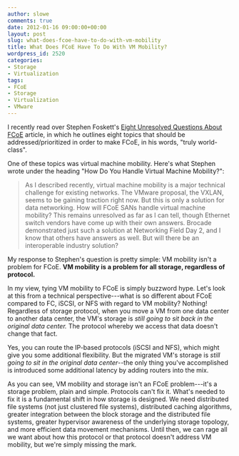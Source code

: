 ```yaml
---
author: slowe
comments: true
date: 2012-01-16 09:00:00+00:00
layout: post
slug: what-does-fcoe-have-to-do-with-vm-mobility
title: What Does FCoE Have To Do With VM Mobility?
wordpress_id: 2520
categories:
- Storage
- Virtualization
tags:
- FCoE
- Storage
- Virtualization
- VMware
---
```


I recently read over Stephen Foskett's [Eight Unresolved Questions About FCoE](http://blog.fosketts.net/2012/01/05/unresolved-questions-fcoe/) article, in which he outlines eight topics that should be addressed/prioritized in order to make FCoE, in his words, "truly world-class".

One of these topics was virtual machine mobility. Here's what Stephen wrote under the heading "How Do You Handle Virtual Machine Mobility?":

>As I described recently, virtual machine mobility is a major technical challenge for existing networks. The VMware proposal, the VXLAN, seems to be gaining traction right now. But this is only a solution for data networking. How will FCoE SANs handle virtual machine mobility? This remains unresolved as far as I can tell, though Ethernet switch vendors have come up with their own answers. Brocade demonstrated just such a solution at Networking Field Day 2, and I know that others have answers as well. But will there be an interoperable industry solution?

My response to Stephen's question is pretty simple: VM mobility isn't a problem for FCoE. **VM mobility is a problem for all storage, regardless of protocol.**

In my view, tying VM mobility to FCoE is simply buzzword hype. Let's look at this from a technical perspective---what is so different about FCoE compared to FC, iSCSI, or NFS with regard to VM mobility? Nothing! Regardless of storage protocol, when you move a VM from one data center to another data center, the VM's storage is _still going to sit back in the original data center._ The protocol whereby we access that data doesn't change that fact.

Yes, you can route the IP-based protocols (iSCSI and NFS), which might give you some additional flexibility. But the migrated VM's storage is _still going to sit in the original data center_--the only thing you've accomplished is introduced some additional latency by adding routers into the mix.

As you can see, VM mobility and storage isn't an FCoE problem---it's a storage problem, plain and simple. Protocols can't fix it. What's needed to fix it is a fundamental shift in how storage is designed. We need distributed file systems (not just clustered file systems), distributed caching algorithms, greater integration between the block storage and the distributed file systems, greater hypervisor awareness of the underlying storage topology, and more efficient data movement mechanisms. Until then, we can rage all we want about how this protocol or that protocol doesn't address VM mobility, but we're simply missing the mark.
